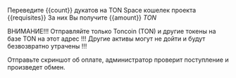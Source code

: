 Переведите {{count}} дукатов на TON Space кошелек проекта {{requisites}}
За них Вы получите {{amount}} _TON_

ВНИМАНИЕ!!! Отправляйте только Toncoin (TON) и другие токены на базе TON на этот адрес !!!
Другие активы могут не дойти и будут безвозвратно утрачены !!!

Отправьте скриншот об оплате, администратор проверит поступление и произведет обмен.